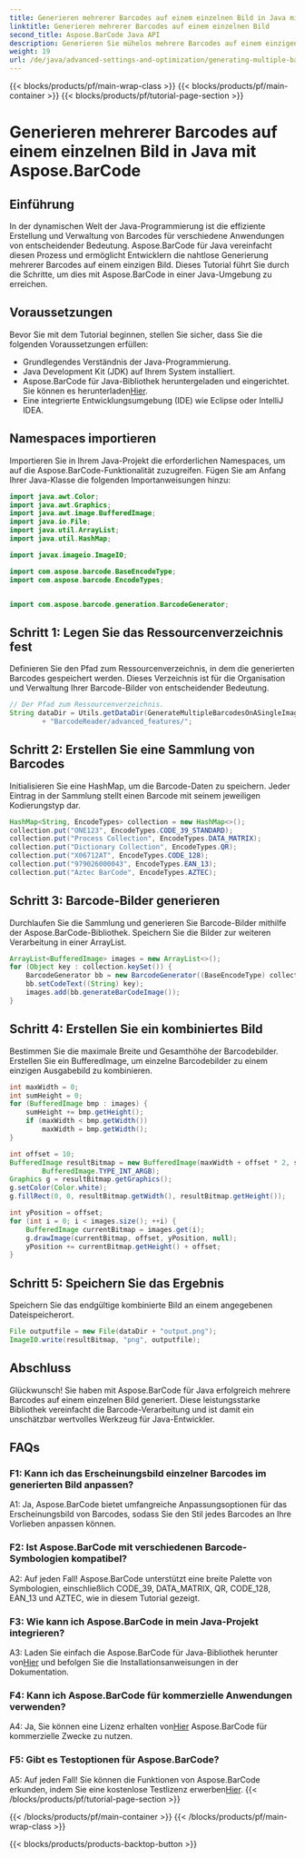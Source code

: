 ```yaml
---
title: Generieren mehrerer Barcodes auf einem einzelnen Bild in Java mit Aspose.BarCode
linktitle: Generieren mehrerer Barcodes auf einem einzelnen Bild
second_title: Aspose.BarCode Java API
description: Generieren Sie mühelos mehrere Barcodes auf einem einzigen Bild mit Aspose.BarCode für Java. Befolgen Sie unsere Schritt-für-Schritt-Anleitung für eine nahtlose Integration.
weight: 19
url: /de/java/advanced-settings-and-optimization/generating-multiple-barcodes-single-image/
---
```


{{< blocks/products/pf/main-wrap-class >}}
{{< blocks/products/pf/main-container >}}
{{< blocks/products/pf/tutorial-page-section >}}

# Generieren mehrerer Barcodes auf einem einzelnen Bild in Java mit Aspose.BarCode

## Einführung

In der dynamischen Welt der Java-Programmierung ist die effiziente Erstellung und Verwaltung von Barcodes für verschiedene Anwendungen von entscheidender Bedeutung. Aspose.BarCode für Java vereinfacht diesen Prozess und ermöglicht Entwicklern die nahtlose Generierung mehrerer Barcodes auf einem einzigen Bild. Dieses Tutorial führt Sie durch die Schritte, um dies mit Aspose.BarCode in einer Java-Umgebung zu erreichen.

## Voraussetzungen

Bevor Sie mit dem Tutorial beginnen, stellen Sie sicher, dass Sie die folgenden Voraussetzungen erfüllen:

- Grundlegendes Verständnis der Java-Programmierung.
- Java Development Kit (JDK) auf Ihrem System installiert.
- Aspose.BarCode für Java-Bibliothek heruntergeladen und eingerichtet. Sie können es herunterladen[Hier](https://releases.aspose.com/barcode/java/).
- Eine integrierte Entwicklungsumgebung (IDE) wie Eclipse oder IntelliJ IDEA.

## Namespaces importieren

Importieren Sie in Ihrem Java-Projekt die erforderlichen Namespaces, um auf die Aspose.BarCode-Funktionalität zuzugreifen. Fügen Sie am Anfang Ihrer Java-Klasse die folgenden Importanweisungen hinzu:

```java
import java.awt.Color;
import java.awt.Graphics;
import java.awt.image.BufferedImage;
import java.io.File;
import java.util.ArrayList;
import java.util.HashMap;

import javax.imageio.ImageIO;

import com.aspose.barcode.BaseEncodeType;
import com.aspose.barcode.EncodeTypes;


import com.aspose.barcode.generation.BarcodeGenerator;
```

## Schritt 1: Legen Sie das Ressourcenverzeichnis fest

Definieren Sie den Pfad zum Ressourcenverzeichnis, in dem die generierten Barcodes gespeichert werden. Dieses Verzeichnis ist für die Organisation und Verwaltung Ihrer Barcode-Bilder von entscheidender Bedeutung.

```java
// Der Pfad zum Ressourcenverzeichnis.
String dataDir = Utils.getDataDir(GenerateMultipleBarcodesOnASingleImage.class)
        + "BarcodeReader/advanced_features/";
```

## Schritt 2: Erstellen Sie eine Sammlung von Barcodes

Initialisieren Sie eine HashMap, um die Barcode-Daten zu speichern. Jeder Eintrag in der Sammlung stellt einen Barcode mit seinem jeweiligen Kodierungstyp dar.

```java
HashMap<String, EncodeTypes> collection = new HashMap<>();
collection.put("ONE123", EncodeTypes.CODE_39_STANDARD);
collection.put("Process Collection", EncodeTypes.DATA_MATRIX);
collection.put("Dictionary Collection", EncodeTypes.QR);
collection.put("X06712AT", EncodeTypes.CODE_128);
collection.put("979026000043", EncodeTypes.EAN_13);
collection.put("Aztec BarCode", EncodeTypes.AZTEC);
```

## Schritt 3: Barcode-Bilder generieren

Durchlaufen Sie die Sammlung und generieren Sie Barcode-Bilder mithilfe der Aspose.BarCode-Bibliothek. Speichern Sie die Bilder zur weiteren Verarbeitung in einer ArrayList.

```java
ArrayList<BufferedImage> images = new ArrayList<>();
for (Object key : collection.keySet()) {
    BarcodeGenerator bb = new BarcodeGenerator((BaseEncodeType) collection.get(key));
    bb.setCodeText((String) key);
    images.add(bb.generateBarCodeImage());
}
```

## Schritt 4: Erstellen Sie ein kombiniertes Bild

Bestimmen Sie die maximale Breite und Gesamthöhe der Barcodebilder. Erstellen Sie ein BufferedImage, um einzelne Barcodebilder zu einem einzigen Ausgabebild zu kombinieren.

```java
int maxWidth = 0;
int sumHeight = 0;
for (BufferedImage bmp : images) {
    sumHeight += bmp.getHeight();
    if (maxWidth < bmp.getWidth())
        maxWidth = bmp.getWidth();
}

int offset = 10;
BufferedImage resultBitmap = new BufferedImage(maxWidth + offset * 2, sumHeight + offset * images.size(),
        BufferedImage.TYPE_INT_ARGB);
Graphics g = resultBitmap.getGraphics();
g.setColor(Color.white);
g.fillRect(0, 0, resultBitmap.getWidth(), resultBitmap.getHeight());

int yPosition = offset;
for (int i = 0; i < images.size(); ++i) {
    BufferedImage currentBitmap = images.get(i);
    g.drawImage(currentBitmap, offset, yPosition, null);
    yPosition += currentBitmap.getHeight() + offset;
}
```
## Schritt 5: Speichern Sie das Ergebnis

Speichern Sie das endgültige kombinierte Bild an einem angegebenen Dateispeicherort.

```java
File outputfile = new File(dataDir + "output.png");
ImageIO.write(resultBitmap, "png", outputfile);
```

## Abschluss

Glückwunsch! Sie haben mit Aspose.BarCode für Java erfolgreich mehrere Barcodes auf einem einzelnen Bild generiert. Diese leistungsstarke Bibliothek vereinfacht die Barcode-Verarbeitung und ist damit ein unschätzbar wertvolles Werkzeug für Java-Entwickler.

## FAQs

### F1: Kann ich das Erscheinungsbild einzelner Barcodes im generierten Bild anpassen?

A1: Ja, Aspose.BarCode bietet umfangreiche Anpassungsoptionen für das Erscheinungsbild von Barcodes, sodass Sie den Stil jedes Barcodes an Ihre Vorlieben anpassen können.

### F2: Ist Aspose.BarCode mit verschiedenen Barcode-Symbologien kompatibel?

A2: Auf jeden Fall! Aspose.BarCode unterstützt eine breite Palette von Symbologien, einschließlich CODE_39, DATA_MATRIX, QR, CODE_128, EAN_13 und AZTEC, wie in diesem Tutorial gezeigt.

### F3: Wie kann ich Aspose.BarCode in mein Java-Projekt integrieren?

 A3: Laden Sie einfach die Aspose.BarCode für Java-Bibliothek herunter von[Hier](https://releases.aspose.com/barcode/java/) und befolgen Sie die Installationsanweisungen in der Dokumentation.

### F4: Kann ich Aspose.BarCode für kommerzielle Anwendungen verwenden?

 A4: Ja, Sie können eine Lizenz erhalten von[Hier](https://purchase.aspose.com/buy) Aspose.BarCode für kommerzielle Zwecke zu nutzen.

### F5: Gibt es Testoptionen für Aspose.BarCode?

 A5: Auf jeden Fall! Sie können die Funktionen von Aspose.BarCode erkunden, indem Sie eine kostenlose Testlizenz erwerben[Hier](https://releases.aspose.com/).
{{< /blocks/products/pf/tutorial-page-section >}}

{{< /blocks/products/pf/main-container >}}
{{< /blocks/products/pf/main-wrap-class >}}

{{< blocks/products/products-backtop-button >}}
